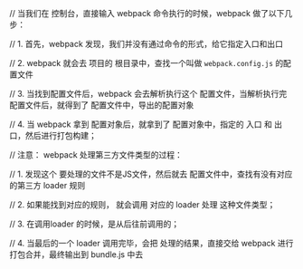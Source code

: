// 当我们在 控制台，直接输入 webpack 命令执行的时候，webpack 做了以下几步：

//  1. 首先，webpack 发现，我们并没有通过命令的形式，给它指定入口和出口

//  2. webpack 就会去 项目的 根目录中，查找一个叫做 `webpack.config.js` 的配置文件

//  3. 当找到配置文件后，webpack 会去解析执行这个 配置文件，当解析执行完配置文件后，就得到了 配置文件中，导出的配置对象

//  4. 当 webpack 拿到 配置对象后，就拿到了 配置对象中，指定的 入口  和 出口，然后进行打包构建；





// 注意： webpack 处理第三方文件类型的过程：

// 1. 发现这个 要处理的文件不是JS文件，然后就去 配置文件中，查找有没有对应的第三方 loader 规则

// 2. 如果能找到对应的规则， 就会调用 对应的 loader 处理 这种文件类型；

// 3. 在调用loader 的时候，是从后往前调用的；

// 4. 当最后的一个 loader 调用完毕，会把 处理的结果，直接交给 webpack 进行 打包合并，最终输出到  bundle.js 中去